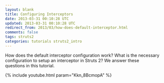 ```yaml
---           
layout: blank
title: Configuring Interceptors 
date: 2013-03-31 00:10:28 UTC
updated: 2013-03-31 00:10:28 UTC
redirect_from: 2013/03/how-does-default-interceptor.html
comments: false
tags: struts2
categories: tutorials struts2_intro
---
```


How does the default interceptor configuration work? What is the necessary configuration to setup an interceptor in Struts 2? We answer these questions in this tutorial.

{% include youtube.html param="Kkn_8BcmopA" %} 
